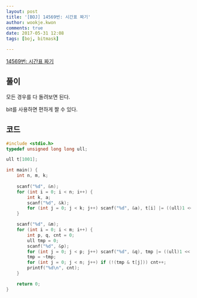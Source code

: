 ```yaml
---
layout: post
title: '[BOJ] 14569번: 시간표 짜기'
author: wookje.kwon
comments: true
date: 2017-05-31 12:08
tags: [boj, bitmask]

---
```


[14569번: 시간표 짜기](https://www.acmicpc.net/problem/14569)

## 풀이

모든 경우를 다 돌려보면 된다.

bit를 사용하면 편하게 짤 수 있다.

## 코드

```cpp
#include <stdio.h>
typedef unsigned long long ull;

ull t[1001];

int main() {
	int n, m, k;
	
	scanf("%d", &n);
	for (int i = 0; i < n; i++) {
		int k, a;
		scanf("%d", &k);
		for (int j = 0; j < k; j++) scanf("%d", &a), t[i] |= ((ull)1 << a);
	}

	scanf("%d", &m);
	for (int i = 0; i < m; i++) {
		int p, q, cnt = 0;
		ull tmp = 0;
		scanf("%d", &p);
		for (int j = 0; j < p; j++) scanf("%d", &q), tmp |= ((ull)1 << q);
		tmp = ~tmp;
		for (int j = 0; j < n; j++) if (!(tmp & t[j])) cnt++;
		printf("%d\n", cnt);
	}

	return 0;
}
```